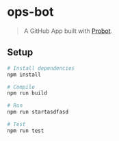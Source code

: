 # ops-bot

> A GitHub App built with [Probot](https://github.com/probot/probot).

## Setup

```sh
# Install dependencies
npm install

# Compile
npm run build

# Run
npm run startasdfasd

# Test
npm run test
```
